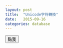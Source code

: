 ```yaml
---
layout: post
title:  "Unicode字符轉換"
date:   2015-09-16
categories: database
---
```


<script type="javascript/text">
function test()
{
    alert("hello");
}
</script>

<input type="button" value="點我" onclick="test();"/>